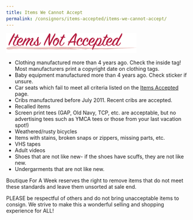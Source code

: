 ```yaml
---
title: Items We Cannot Accept
permalink: /consignors/items-accepted/items-we-cannot-accept/
---
```


![Items Not Accepted](/img/items_not_accepted3.png "Items Not Accepted")

* Clothing manufactured more than 4 years ago. Check the inside tag! Most manufacturers print a copyright date on clothing tags.
* Baby equipment manufactured more than 4 years ago. Check sticker if unsure.
* Car seats which fail to meet all criteria listed on the [Items Accepted](/consignors/items-accepted/items-accepted-2/) page.
* Cribs manufactured before July 2011\. Recent cribs are accepted.
* Recalled items
* Screen print tees (GAP, Old Navy, TCP, etc. are acceptable, but no advertising tees such as YMCA tees or those from your last vacation spot!)
* Weathered/rusty bicycles
* Items with stains, broken snaps or zippers, missing parts, etc.
* VHS tapes
* Adult videos
* Shoes that are not like new- if the shoes have scuffs, they are not like new.
* Undergarments that are not like new.

Boutique For A Week reserves the right to remove items that do not meet these standards and leave them unsorted at sale end.

PLEASE be respectful of others and do not bring unacceptable items to consign. We strive to make this a wonderful selling and shopping experience for ALL!
